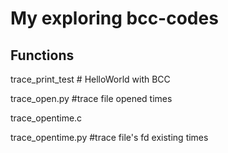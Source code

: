 # My exploring bcc-codes

## Functions 
<p>trace_print_test # HelloWorld with BCC</p>
<p>trace_open.py #trace file opened times</p>
<p>trace_opentime.c </p>
<p>trace_opentime.py #trace file's fd existing times</p>
